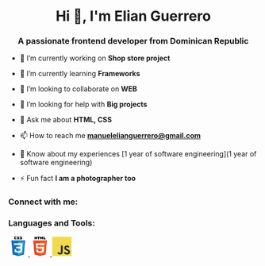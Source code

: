 <h1 align="center">Hi 👋, I'm Elian Guerrero</h1>
<h3 align="center">A passionate frontend developer from Dominican Republic</h3>

- 🔭 I’m currently working on **Shop store project**

- 🌱 I’m currently learning **Frameworks**

- 👯 I’m looking to collaborate on **WEB**

- 🤝 I’m looking for help with **Big projects**

- 💬 Ask me about **HTML, CSS**

- 📫 How to reach me **manuelelianguerrero@gmail.com**

- 📄 Know about my experiences [1 year of software engineering](1 year of software engineering)

- ⚡ Fun fact **I am a photographer too**

<h3 align="left">Connect with me:</h3>
<p align="left">
</p>

<h3 align="left">Languages and Tools:</h3>
<p align="left"> <a href="https://www.w3schools.com/css/" target="_blank" rel="noreferrer"> <img src="https://raw.githubusercontent.com/devicons/devicon/master/icons/css3/css3-original-wordmark.svg" alt="css3" width="40" height="40"/> </a> <a href="https://www.w3.org/html/" target="_blank" rel="noreferrer"> <img src="https://raw.githubusercontent.com/devicons/devicon/master/icons/html5/html5-original-wordmark.svg" alt="html5" width="40" height="40"/> </a> <a href="https://developer.mozilla.org/en-US/docs/Web/JavaScript" target="_blank" rel="noreferrer"> <img src="https://raw.githubusercontent.com/devicons/devicon/master/icons/javascript/javascript-original.svg" alt="javascript" width="40" height="40"/> </a> </p>
